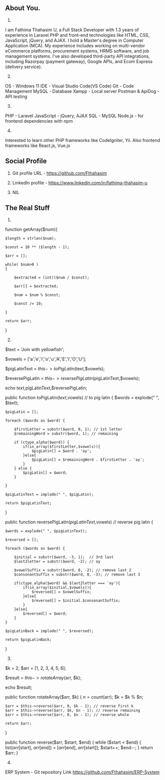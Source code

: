 ## About You.

1. 
I am Fathima Thahasim U, a Full Stack Developer with 1.3 years of experience in Laravel PHP and front-end technologies like HTML, CSS, JavaScript, jQuery, and AJAX. I hold a Master's degree in Computer Application (MCA). My experience includes working on multi-vendor eCommerce platforms, procurement systems, HRMS software, and job management systems. I've also developed third-party API integrations, including Razorpay (payment gateway), Google APIs, and Ecom Express (delivery service).

2. 
OS - Windows 11
IDE - Visual Studio Code(VS Code)
Git - Code Management
MySQL - Database 
Xampp - Local server
Postman & ApiDog - API testing

3.
PHP - Laravel 
JavaScript - jQuery, AJAX
SQL - MySQL
Node.js - for frontend dependencies with npm

4. 
Interested to learn other PHP frameworks like CodeIgniter, Yii. Also frontend frameworks like React.js, Vue.js


## Social Profile

1. Git profile URL - https://github.com/Fthahasim

2. LinkedIn profile - https://www.linkedin.com/in/fathima-thahasim-u

3. NIL


## The Real Stuff

1.

function getArray($num){

    $length = strlen($num);

    $const = 10 ** ($length - 1);
    
    $arr = [];

    while( $num>0 )
    {

        $extracted = (int)($num / $const); 

        $arr[] = $extracted; 

        $num = $num % $const; 

        $const /= 10;  
        
    }

    return $arr;

}


2.

$text = 'Join with yellowfish';  

$vowels = ['a','e','i','o','u','A','E','I','O','U'];

$pigLatinText = $this->toPigLatin($text,$vowels);

$reversePigLatin = $this->reversePigLatin($pigLatinText,$vowels);

echo $text,$pigLatinText,$reversePigLatin;

public function toPigLatin($text,$vowels) // to pig latin
{
    $words = explode(" ", $text);

    $pigLatin = [];

    foreach ($words as $word) {

        $firstLetter = substr($word, 0, 1); // 1st letter
        $remainingWord = substr($word, 1); // remaining 

        if (ctype_alpha($word)) { 
            if(in_array($firstLetter,$vowels)){
                $pigLatin[] = $word . 'ay';
            }else{
                $pigLatin[] = $remainingWord . $firstLetter . 'ay';
            }
        } else {
            $pigLatin[] = $word; 
        }
        
    }

    $pigLatinText = implode(" ", $pigLatin);

    return $pigLatinText;
}


public function reversePigLatin($pigLatinText,$vowels) // reverse pig latin
{
    
    $words = explode(" ", $pigLatinText);

    $reversed = [];

    foreach ($words as $word) {

        $initial = substr($word, -3, 1);  // 3rd last
        $last2letter = substr($word, -2); // ay

        $vowelSuffix = substr($word, 0, -2); // remove last 2
        $consonantSuffix = substr($word, 0, -3); // remove last 3

        if(ctype_alpha($word) && $last2letter === 'ay'){
            if(in_array($initial,$vowels)){
                $reversed[] = $vowelSuffix;
            }else{
                $reversed[] = $initial.$consonantSuffix;
            }
        }else{
            $reversed[] = $word;
        }
    }

    $pigLatinBack = implode(" ", $reversed);

    return $pigLatinBack;
}



3.

$k = 2;
$arr = [1, 2, 3, 4, 5, 6];

$result = $this->rotateArray($arr, $k);

echo $result;

public function rotateArray($arr, $k) { 
    $n = count($arr);
    $k = $k % $n; 

    $arr = $this->reverse($arr, 0, $k - 1); // reverse first k 
    $arr = $this->reverse($arr, $k, $n - 1); // reverse remaining
    $arr = $this->reverse($arr, 0, $n - 1); // reverse whole

    return $arr; 
}

public function reverse($arr, $start, $end) { 
    while ($start < $end) {
        list($arr[$start], $arr[$end]) = [$arr[$end], $arr[$start]];
        $start++;
        $end--;
    }
    return $arr; 
}



4.

ERP System - Git repository Link
https://github.com/Fthahasim/ERP-System

